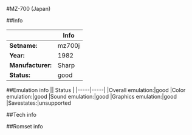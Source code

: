 #MZ-700 (Japan)

##Info

||Info|
|-----|-----|
|**Setname:**|mz700j
|**Year:**|1982
|**Manufacturer:**|Sharp
|**Status:**|good

##Emulation info
|| Status |
|-----|-----|
|Overall emulation:|good
|Color emulation:|good
|Sound emulation:|good
|Graphics emulation:|good
|Savestates:|unsupported

##Tech info

##Romset info

<!--- START OF EDITED COMMENT DO NOT TOUCH TEXT ABOVE-->
